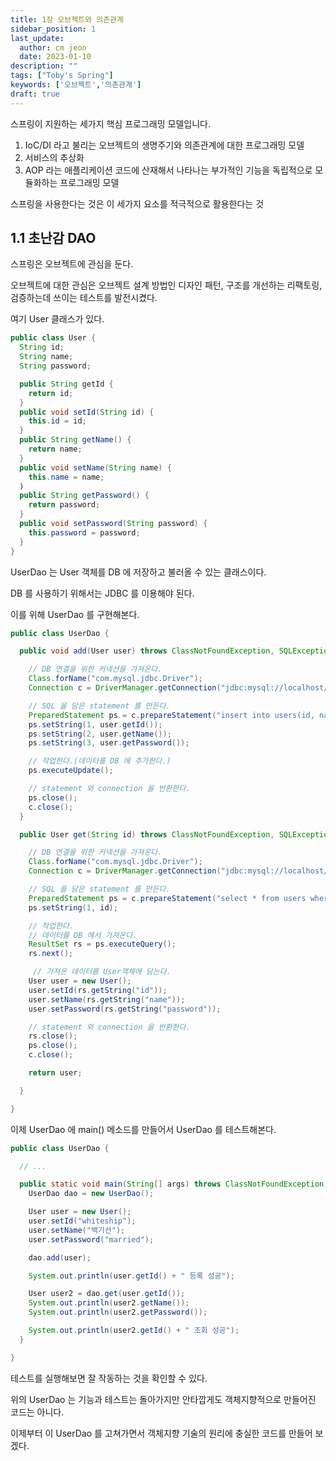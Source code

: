 ```yaml
---
title: 1장 오브젝트와 의존관계
sidebar_position: 1
last_update:
  author: cm jeon
  date: 2023-01-10
description: ""
tags: ["Toby's Spring"]
keywords: ['오브젝트','의존관계']
draft: true
---
```


스프링이 지원하는 세가지 핵심 프로그래밍 모델입니다.

1. IoC/DI 라고 불리는 오브젝트의 생명주기와 의존관계에 대한 프로그래밍 모델
2. 서비스의 추상화
3. AOP 라는 애플리케이션 코드에 산재해서 나타나는 부가적인 기능을 독립적으로 모듈화하는 프로그래밍 모델

스프링을 사용한다는 것은 이 세가지 요소를 적극적으로 활용한다는 것

## 1.1 초난감 DAO

스프링은 오브젝트에 관심을 둔다.

오브젝트에 대한 관심은 오브젝트 설계 방법인 디자인 패턴, 구조를 개선하는 리팩토링, 검증하는데 쓰이는 테스트를 발전시켰다.

여기 User 클래스가 있다.

<!--truncate-->

```java title="User.java"
public class User {
  String id;
  String name;
  String password;

  public String getId {
    return id;
  }
  public void setId(String id) {
    this.id = id;
  }
  public String getName() {
    return name;
  }
  public void setName(String name) {
    this.name = name;
  )
  public String getPassword() {
    return password;
  }
  public void setPassword(String password) {
    this.password = password;
  }
}
```

UserDao 는 User 객체를 DB 에 저장하고 불러올 수 있는 클래스이다.

DB 를 사용하기 위해서는 JDBC 를 이용해야 된다.

이를 위해 UserDao 를 구현해본다.

```java title="UserDao.java"
public class UserDao {

  public void add(User user) throws ClassNotFoundException, SQLException {

    // DB 연결을 위한 커넥션을 가져온다.
    Class.forName("com.mysql.jdbc.Driver");
    Connection c = DriverManager.getConnection("jdbc:mysql://localhost/springbook?characterEncoding=UTF-8", "spring", "book");

    // SQL 을 담은 statement 를 만든다.
    PreparedStatement ps = c.prepareStatement("insert into users(id, name, password) values(?,?,?)");
    ps.setString(1, user.getId());
    ps.setString(2, user.getName());
    ps.setString(3, user.getPassword());

    // 작업한다.(데이터를 DB 에 추가한다.)
    ps.executeUpdate();

    // statement 와 connection 을 반환한다.
    ps.close();
    c.close();
  }

  public User get(String id) throws ClassNotFoundException, SQLException {

    // DB 연결을 위한 커넥션을 가져온다.
    Class.forName("com.mysql.jdbc.Driver");
    Connection c = DriverManager.getConnection("jdbc:mysql://localhost/springbook?characterEncoding=UTF-8", "spring", "book");

    // SQL 을 담은 statement 를 만든다.
    PreparedStatement ps = c.prepareStatement("select * from users where id = ?");
    ps.setString(1, id);

    // 작업한다.
    // 데이터를 DB 에서 가져온다.
    ResultSet rs = ps.executeQuery();
    rs.next();

     // 가져온 데이터를 User객체에 담는다.
    User user = new User();
    user.setId(rs.getString("id"));
    user.setName(rs.getString("name"));
    user.setPassword(rs.getString("password"));

    // statement 와 connection 을 반환한다.
    rs.close();
    ps.close();
    c.close();

    return user;

  }

}
```

이제 UserDao 에 main() 메소드를 만들어서 UserDao 를 테스트해본다.

```java title="UserDao.java"
public class UserDao {

  // ...

  public static void main(String[] args) throws ClassNotFoundException, SQLException {
    UserDao dao = new UserDao();

    User user = new User();
    user.setId("whiteship");
    user.setName("백기선");
    user.setPassword("married");

    dao.add(user);

    System.out.println(user.getId() + " 등록 성공");

    User user2 = dao.get(user.getId());
    System.out.println(user2.getName());
    System.out.println(user2.getPassword());

    System.out.println(user2.getId() + " 조회 성공");
  }

}
```

테스트를 실행해보면 잘 작동하는 것을 확인할 수 있다.

위의 UserDao 는 기능과 테스트는 돌아가지만 안타깝게도 객체지향적으로 만들어진 코드는 아니다.

이제부터 이 UserDao 를 고쳐가면서 객체지향 기술의 원리에 충실한 코드를 만들어 보겠다.
